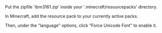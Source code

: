 Put the zipfile 'ibm3161.zip' inside your '.minecraft/resourcepacks' directory.

In Minecraft, add the resource pack to your currently active packs.

Then, under the "language" options, click "Force Unicode Font" to enable it.
